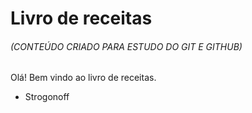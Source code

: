 # Livro de receitas
###### _*(CONTEÚDO CRIADO PARA ESTUDO DO GIT E GITHUB)*_

Olá! Bem vindo ao livro de receitas.

- Strogonoff

